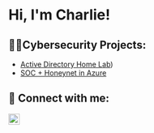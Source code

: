 <h1>Hi, I'm Charlie! </a></h1>

<h2>👨‍💻Cybersecurity Projects:</h2>

- [Active Directory Home Lab](https://github.com/CharliecMcKenzie/ActiveDirectoryLab))
- [SOC + Honeynet in Azure](url)


<h2> 🤳 Connect with me:</h2>


[<img align="left" alt="JoshMadakor | LinkedIn" width="22px" src="https://cdn.jsdelivr.net/npm/simple-icons@v3/icons/linkedin.svg" />][linkedin]



[linkedin]: www.linkedin.com/in/charlescmckenzie



